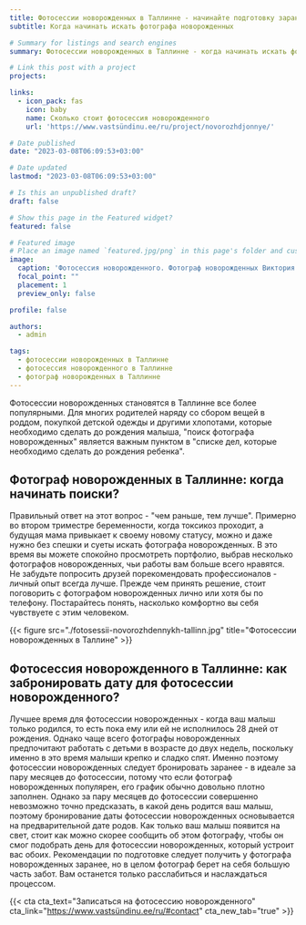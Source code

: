 ```yaml
---
title: Фотосессии новорожденных в Таллинне - начинайте подготовку заранее
subtitle: Когда начинать искать фотографа новорожденных

# Summary for listings and search engines
summary: Фотосессии новорожденных в Таллинне - когда начинать искать фотографа новорожденных

# Link this post with a project
projects: 

links:
  - icon_pack: fas
    icon: baby
    name: Сколько стоит фотосессия новорожденного
    url: 'https://www.vastsündinu.ee/ru/project/novorozhdjonnye/'

# Date published
date: "2023-03-08T06:09:53+03:00"

# Date updated
lastmod: "2023-03-08T06:09:53+03:00"

# Is this an unpublished draft?
draft: false

# Show this page in the Featured widget?
featured: false

# Featured image
# Place an image named `featured.jpg/png` in this page's folder and customize its options here.
image:
  caption: 'Фотосессия новорожденного. Фотограф новорожденных Виктория Ильин'
  focal_point: ""
  placement: 1
  preview_only: false

profile: false

authors:
  - admin

tags:
  - фотосессии новорожденных в Таллинне
  - фотосессия новорожденного в Таллинне
  - фотограф новорожденных в Таллинне
---
```

Фотосессии новорожденных становятся в Таллинне все более популярными. Для многих родителей наряду со сбором вещей в роддом, покупкой детской одежды и другими хлопотами, которые необходимо сделать до рождения малыша, "поиск фотографа новорожденных" является важным пунктом в "списке дел, которые необходимо сделать до рождения ребенка".
 
## Фотограф новорожденных в Таллинне: когда начинать поиски?
 
Правильный ответ на этот вопрос - "чем раньше, тем лучше". Примерно во втором триместре беременности, когда токсикоз проходит, а будущая мама привыкает к своему новому статусу, можно и даже нужно без спешки и суеты искать фотографа новорожденных. В это время вы можете спокойно просмотреть портфолио, выбрав несколько фотографов новорожденных, чьи работы вам больше всего нравятся. Не забудьте попросить друзей порекомендовать профессионалов - личный опыт всегда лучше.
Прежде чем принять решение, стоит поговорить с фотографом новорожденных лично или хотя бы по телефону. Постарайтесь понять, насколько комфортно вы себя чувствуете с этим человеком.

{{< figure src="./fotosessii-novorozhdennykh-tallinn.jpg" title="Фотосессии новорожденных в Таллине" >}}

## Фотосессия новорожденного в Таллинне: как забронировать дату для фотосессии новорожденного?
 
Лучшее время для фотосессии новорожденных - когда ваш малыш только родился, то есть пока ему или ей не исполнилось 28 дней от рождения. Однако чаще всего фотографы новорожденных предпочитают работать с детьми в возрасте до двух недель, поскольку именно в это время малыши крепко и сладко спят. Именно поэтому фотосессии новорожденных следует бронировать заранее - в идеале за пару месяцев до фотосессии, потому что если фотограф новорожденных популярен, его график обычно довольно плотно заполнен.
Однако за пару месяцев до фотосессии совершенно невозможно точно предсказать, в какой день родится ваш малыш, поэтому бронирование даты фотосессии новорожденных основывается на предварительной дате родов. Как только ваш малыш появится на свет, стоит как можно скорее сообщить об этом фотографу, чтобы он смог подобрать день для фотосессии новорожденных, который устроит вас обоих. Рекомендации по подготовке следует получить у фотографа новорожденных заранее, но в целом фотограф берет на себя большую часть забот. Вам останется только расслабиться и наслаждаться процессом.

{{< cta cta_text="Записаться на фотосессию новорожденного" cta_link="https://www.vastsündinu.ee/ru/#contact" cta_new_tab="true" >}}